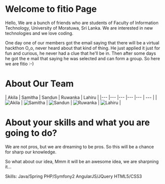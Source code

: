 Welcome to fitio Page
================

Hello, We are a bunch of friends who are students of Faculty of Information Technology, University of Moratuwa, 
Sri Lanka. We are interested in new technologies and we love coding.

One day one of our members got the email saying that there will be a virtual hackthon O_o, never heard about that kind of thing. He just applied it just for fun and curious, he never had a clue that he'll be in. Then after some days he got the e mail that saying he was selected and can form a group. So here we are fitio :-)

About Our Team
===========================

| Akila | Samitha | Sandun | Ruwanka | Lahiru |
|--- |--- |--- |--- |--- | --- |
| ![Akila](https://abs.twimg.com/sticky/default_profile_images/default_profile_3_400x400.png) | ![Samitha](https://pbs.twimg.com/profile_images/1838609971/fit11_cricket_match_400x400.jpg) | ![Sandun](https://pbs.twimg.com/profile_images/3292932855/6bfde8b7742b96bc705e12ce0f9f0d1e_400x400.jpeg) | ![Ruwanka](https://pbs.twimg.com/profile_images/2947676643/0de1700497bfe3536c66d5410db4b8dd_400x400.jpeg) |
![Lahiru](https://pbs.twimg.com/profile_images/378800000836077965/9d7ed0681c95eb0bb5b6cf4f75173f67_400x400.jpeg) |

About your skills and what you are going to do?
=======

We are not pros, but we are dreaming to be pros. So this will be a chance for sharp our knowledge.

So what about our idea, Mmm it will be an awesome idea, we are sharpning it...

Skills:
  Java/Spring
  PHP/Symfony2
  AngularJS/JQuery
  HTML5/CSS3



